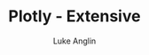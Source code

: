 ---
title: Plotly - Extensive
author: Luke Anglin
image: https://raw.githubusercontent.com/cldougl/plot_images/add_r_img/plotly_2017.png
description: There's so much you can do with Plotly.  Interactive visualizations have never been so simple!  
topics: Plotly 
sources: https://plotly.com/python/
publish: True
link: https://nbviewer.jupyter.org/github/LukeAnglin/WebApp/blob/master/categories/MLProjects/Notes/Plotly.ipynb
---